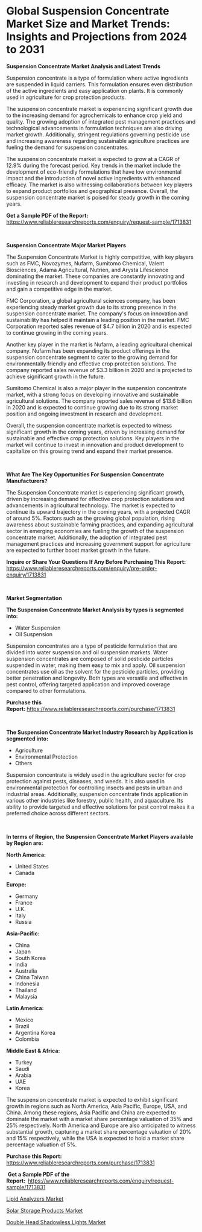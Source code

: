 <p><h1>Global Suspension Concentrate Market Size and Market Trends: Insights and Projections from 2024 to 2031</h1></p><p><strong>Suspension Concentrate Market Analysis and Latest Trends</strong></p>
<p><p>Suspension concentrate is a type of formulation where active ingredients are suspended in liquid carriers. This formulation ensures even distribution of the active ingredients and easy application on plants. It is commonly used in agriculture for crop protection products.</p><p>The suspension concentrate market is experiencing significant growth due to the increasing demand for agrochemicals to enhance crop yield and quality. The growing adoption of integrated pest management practices and technological advancements in formulation techniques are also driving market growth. Additionally, stringent regulations governing pesticide use and increasing awareness regarding sustainable agriculture practices are fueling the demand for suspension concentrates.</p><p>The suspension concentrate market is expected to grow at a CAGR of 12.9% during the forecast period. Key trends in the market include the development of eco-friendly formulations that have low environmental impact and the introduction of novel active ingredients with enhanced efficacy. The market is also witnessing collaborations between key players to expand product portfolios and geographical presence. Overall, the suspension concentrate market is poised for steady growth in the coming years.</p></p>
<p><strong>Get a Sample PDF of the Report:&nbsp;</strong> <a href="https://www.reliableresearchreports.com/enquiry/request-sample/1713831">https://www.reliableresearchreports.com/enquiry/request-sample/1713831</a></p>
<p>&nbsp;</p>
<p><strong>Suspension Concentrate Major Market Players</strong></p>
<p><p>The Suspension Concentrate Market is highly competitive, with key players such as FMC, Novozymes, Nufarm, Sumitomo Chemical, Valent Biosciences, Adama Agricultural, Nutrien, and Arysta Lifescience dominating the market. These companies are constantly innovating and investing in research and development to expand their product portfolios and gain a competitive edge in the market.</p><p>FMC Corporation, a global agricultural sciences company, has been experiencing steady market growth due to its strong presence in the suspension concentrate market. The company's focus on innovation and sustainability has helped it maintain a leading position in the market. FMC Corporation reported sales revenue of $4.7 billion in 2020 and is expected to continue growing in the coming years.</p><p>Another key player in the market is Nufarm, a leading agricultural chemical company. Nufarm has been expanding its product offerings in the suspension concentrate segment to cater to the growing demand for environmentally friendly and effective crop protection solutions. The company reported sales revenue of $3.3 billion in 2020 and is projected to achieve significant growth in the future.</p><p>Sumitomo Chemical is also a major player in the suspension concentrate market, with a strong focus on developing innovative and sustainable agricultural solutions. The company reported sales revenue of $13.6 billion in 2020 and is expected to continue growing due to its strong market position and ongoing investment in research and development.</p><p>Overall, the suspension concentrate market is expected to witness significant growth in the coming years, driven by increasing demand for sustainable and effective crop protection solutions. Key players in the market will continue to invest in innovation and product development to capitalize on this growing trend and expand their market presence.</p></p>
<p>&nbsp;</p>
<p><strong>What Are The Key Opportunities For Suspension Concentrate Manufacturers?</strong></p>
<p><p>The Suspension Concentrate market is experiencing significant growth, driven by increasing demand for effective crop protection solutions and advancements in agricultural technology. The market is expected to continue its upward trajectory in the coming years, with a projected CAGR of around 5%. Factors such as the growing global population, rising awareness about sustainable farming practices, and expanding agricultural sector in emerging economies are fueling the growth of the suspension concentrate market. Additionally, the adoption of integrated pest management practices and increasing government support for agriculture are expected to further boost market growth in the future.</p></p>
<p><strong>Inquire or Share Your Questions If Any Before Purchasing This Report:</strong> <a href="https://www.reliableresearchreports.com/enquiry/pre-order-enquiry/1713831">https://www.reliableresearchreports.com/enquiry/pre-order-enquiry/1713831</a></p>
<p>&nbsp;</p>
<p><strong>Market Segmentation</strong></p>
<p><strong>The Suspension Concentrate Market Analysis by types is segmented into:</strong></p>
<p><ul><li>Water Suspension</li><li>Oil Suspension</li></ul></p>
<p><p>Suspension concentrates are a type of pesticide formulation that are divided into water suspension and oil suspension markets. Water suspension concentrates are composed of solid pesticide particles suspended in water, making them easy to mix and apply. Oil suspension concentrates use oil as the solvent for the pesticide particles, providing better penetration and longevity. Both types are versatile and effective in pest control, offering targeted application and improved coverage compared to other formulations.</p></p>
<p><strong>Purchase this Report:&nbsp;</strong><a href="https://www.reliableresearchreports.com/purchase/1713831">https://www.reliableresearchreports.com/purchase/1713831</a></p>
<p>&nbsp;</p>
<p><strong>The Suspension Concentrate Market Industry Research by Application is segmented into:</strong></p>
<p><ul><li>Agriculture</li><li>Environmental Protection</li><li>Others</li></ul></p>
<p><p>Suspension concentrate is widely used in the agriculture sector for crop protection against pests, diseases, and weeds. It is also used in environmental protection for controlling insects and pests in urban and industrial areas. Additionally, suspension concentrate finds application in various other industries like forestry, public health, and aquaculture. Its ability to provide targeted and effective solutions for pest control makes it a preferred choice across different sectors.</p></p>
<p>&nbsp;</p>
<p><strong>In terms of Region, the Suspension Concentrate Market Players available by Region are:</strong></p>
<p>
    <p> <strong> North America: </strong>
        <ul>
            <li>United States</li>
            <li>Canada</li>
        </ul>
        </p> 
    <p> <strong> Europe: </strong>
        <ul>
            <li>Germany</li>
            <li>France</li>
            <li>U.K.</li>
            <li>Italy</li>
            <li>Russia</li>
        </ul>
        </p> 
    <p> <strong> Asia-Pacific: </strong>
        <ul>
            <li>China</li>
            <li>Japan</li>
            <li>South Korea</li>
            <li>India</li>
            <li>Australia</li>
            <li>China Taiwan</li>
            <li>Indonesia</li>
            <li>Thailand</li>
            <li>Malaysia</li>
        </ul>
        </p> 
    <p> <strong> Latin America: </strong>
        <ul>
            <li>Mexico</li>
            <li>Brazil</li>
            <li>Argentina Korea</li>
            <li>Colombia</li>
        </ul>
        </p> 
    <p> <strong> Middle East & Africa: </strong>
        <ul>
            <li>Turkey</li>
            <li>Saudi</li>
            <li>Arabia</li>
            <li>UAE</li>
            <li>Korea</li>
        </ul>
    </p>
    </p>
<p><p>The suspension concentrate market is expected to exhibit significant growth in regions such as North America, Asia Pacific, Europe, USA, and China. Among these regions, Asia Pacific and China are expected to dominate the market with a market share percentage valuation of 35% and 25% respectively. North America and Europe are also anticipated to witness substantial growth, capturing a market share percentage valuation of 20% and 15% respectively, while the USA is expected to hold a market share percentage valuation of 5%.</p></p>
<p><strong>Purchase this Report: </strong><a href="https://www.reliableresearchreports.com/purchase/1713831">https://www.reliableresearchreports.com/purchase/1713831</a></p>
<p>&nbsp;<strong>Get a Sample PDF of the Report:&nbsp;&nbsp;</strong><a href="https://www.reliableresearchreports.com/enquiry/request-sample/1713831">https://www.reliableresearchreports.com/enquiry/request-sample/1713831</a></p>
<p><strong></strong></p>
<p><p><a href="https://view.publitas.com/reportprime-1/lipid-analyzers-market-provides-a-comprehensive-analysis-including-a-macro-overview-of-the-market-as-well-as-micro-details-such-as-market-size-and-competitive-landscape/">Lipid Analyzers Market</a></p><p><a href="https://view.publitas.com/reportprime-1/solar-storage-products-market-research-report-provides-thorough-industry-overview-which-offers-an-in-depth-analysis-of-product-trends-and-new-market-divisions/">Solar Storage Products Market</a></p><p><a href="https://view.publitas.com/reportprime-1/double-head-shadowless-lights-market-size-evaluating-its-market-trends-growth-and-projections-2023-2030/">Double Head Shadowless Lights Market</a></p></p>